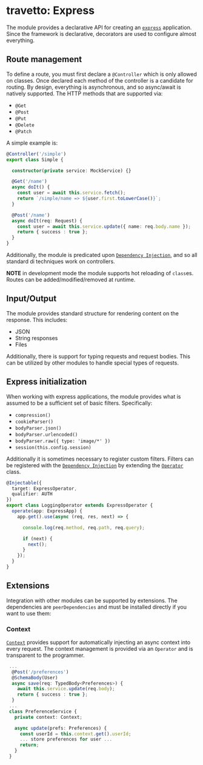 travetto: Express
===
The module provides a declarative API for creating an [`express`](https://expressjs.com) application.  Since the  framework is declarative, decorators are used to configure almost everything.

## Route management 
To define a route, you must first declare a `@Controller` which is only allowed on classes. Once declared each method of the controller is a candidate for routing.  By design, everything is asynchronous, and so async/await is natively supported.  The HTTP methods that are supported via:
* `@Get`
* `@Post`
* `@Put`
* `@Delete`
* `@Patch`

A simple example is:

```typescript
@Controller('/simple')
export class Simple {

  constructor(private service: MockService) {}

  @Get('/name')
  async doIt() {
    const user = await this.service.fetch();
    return `/simple/name => ${user.first.toLowerCase()}`;
  }

  @Post('/name')
  async doIt(req: Request) {
    const user = await this.service.update({ name: req.body.name });
    return { success : true };
  }
}
```

Additionally, the module is predicated upon [`Dependency Injection`](https://github.com/travetto/di), and so all standard di techniques work on controllers.

**NOTE** in development mode the module supports hot reloading of `class`es.  Routes can be added/modified/removed at runtime.

## Input/Output
The module provides standard structure for rendering content on the response.  This includes:
* JSON
* String responses
* Files 

Additionally, there is support for typing requests and request bodies.  This can be utilized by other modules to handle special types of requests.

## Express initialization
When working with express applications, the module provides what is assumed to be a sufficient set of basic filters. Specifically:
* ```compression()```
* ```cookieParser()```
* ```bodyParser.json()```
* ```bodyParser.urlencoded()```
* ```bodyParser.raw({ type: 'image/*' })```
* ```session(this.config.session)```

Additionally it is sometimes necessary to register custom filters.  Filters can be registered with the [`Dependency Injection`](https://github.com/travetto/di) by extending the [`Operator`](./src/service/operator) class.  

```typescript
@Injectable({
  target: ExpressOperator,
  qualifier: AUTH
})
export class LoggingOperator extends ExpressOperator {
  operate(app: ExpressApp) {
    app.get().use(async (req, res, next) => {

      console.log(req.method, req.path, req.query);

      if (next) {
        next();
      }
    });
  }
}
```

## Extensions
Integration with other modules can be supported by extensions.  The dependencies are `peerDependencies` and must be installed directly if you want to use them:

### Context
[`Context`](https://github.com/travetto/context) provides support for automatically injecting an async context into every request. The context management is provided via an `Operator` and is transparent to the programmer.

```typescript
 ...
  @Post('/preferences')
  @SchemaBody(User)
  async save(req: TypedBody<Preferences>) {
    await this.service.update(req.body);
    return { success : true };
  }
 ...
 class PreferenceService {
   private context: Context;

   async update(prefs: Preferences) {
     const userId = this.context.get().userId;
     ... store preferences for user ...
     return;  
   }
 }
``` 